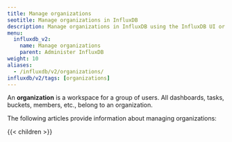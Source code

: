 ```yaml
---
title: Manage organizations
seotitle: Manage organizations in InfluxDB
description: Manage organizations in InfluxDB using the InfluxDB UI or the influx CLI.
menu:
  influxdb_v2:
    name: Manage organizations
    parent: Administer InfluxDB
weight: 10
aliases:
  - /influxdb/v2/organizations/
influxdb/v2/tags: [organizations]
---
```


An **organization** is a workspace for a group of users.
All dashboards, tasks, buckets, members, etc., belong to an organization.

The following articles provide information about managing organizations:

{{< children >}}
